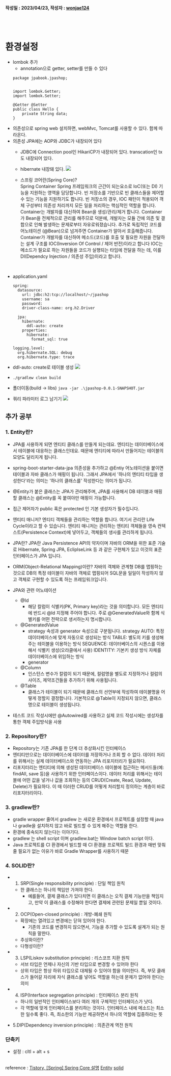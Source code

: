 #### 작성일 : 2023/04/23, 작성자 : [wonjae124](https://github.com/wonjae124)
<br/><br/>
# 환경설정
- lombok 추가
  -  annotation으로 getter, setter를 만들 수 있다
  ```
  package jpabook.jpashop;


  import lombok.Getter;
  import lombok.Setter;

  @Getter @Setter
  public class Hello {
      private String data;
  }
  ```
- 의존성으로 spring web 설치하면, webMvc, Tomcat를 사용할 수 있다. 함께 따라온다.
- 의존성 JPA에는 AOP와 JDBC가 내장되어 있다
  - JDBC에 Connection pool인 HikariCP가 내장되어 있다. transcation인 tx도 내장되어 있다.
  - hibernate 내장돼 있다.
    <img src="https://github.com/wonjae124/Java/blob/main/image/img.png">
   
   - 스프링 코어란(Spring Core)?  
      Spring Container
      Spring 프레임워크의 근간이 되는요소로 IoC(또는 DI) 기능을 지원하는 영역을 담당합니다.
      빈 저장소를 기반으로 빈 클래스들을 제어할 수 있는 기능을 지원하기도 합니다.
      빈 저장소의 경우, IOC 패턴이 적용되어 객체 구성부터 의존성 처리까지 모든 일을 처리하는 핵심적인 역할을 합니다. 
      Container는 개발자를 대신하여 Bean을 생성/관리/제거 합니다.
      Container가 Bean을 전체적으로 관리를 해주므로 덕분에, 개발자는 모듈 간에 의존 및 결합으로 인해 발생하는 문제로부터 자유로워졌습니다.
      추가로 독립적인 코드를 어노테이션 (@Bean)으로 넘겨주면 Container가 알아서 호출해줍니다.
      Container가 개발자를 대신하여 메소드(코드)를 호출 및 필요한 자원을 전달하는 설계 구조를
      IOC(Inversion Of Control / 제어 반전)이라고 합니다
      IOC는 메소드가 필요로 하는 자원들을 코드가 실행되는 타임에 전달을 하는 데, 이를 DI(Dependcy Injection / 의존성 주입)이라고 합니다.
<br/>


  - application.yaml

     ```
     spring:
       datasource:
         url: jdbc:h2:tcp://localhost/~/jpashop
         username: sa
         password:
         driver-class-name: org.h2.Driver

       jpa:
         hibernate:
           ddl-auto: create
         properties:
           hibernate:
             format_sql: true

     logging.level:
       org.hibernate.SQL: debug
       org.hibernate.type: trace

     ```
  
  - ddl-auto: create로 테이블 생성
    <img src="https://github.com/wonjae124/Java/blob/main/image/%EC%A0%9C%EB%AA%A9%20%EC%97%86%EC%9D%8C.png">
  
  - `./gradlew clean build`
  
  - 폴더이동(build -> libs) `java -jar .\jpashop-0.0.1-SNAPSHOT.jar`
  - 쿼리 파라미터 로그 남기기
    <img src="https://github.com/wonjae124/Java/blob/main/image/01.png">

## 추가 공부
### 1. Entity란?
- JPA를 사용하게 되면 엔티티 클래스를 만들게 되는데요. 엔티티는 데이터베이스에서 테이블에 대응하는 클래스인데요. 때문에 엔티티에 따라서 만들어지는 테이블의 모양도 달리지게 됩니다.
- spring-boot-starter-data-jpa 의존성을 추가하고 @Entiy 어노테이션을 붙이면 테이블과 자바 클래스가 매핑이 됩니다. 그래서 JPA에서 '하나의 엔티티 타입을 생성한다'라는 의미는 '하나의 클래스를' 작성한다는 의미가 됩니다.
- @Entity가 붙은 클래스는 JPA가 관리해주며, JPA를 사용해서 DB 테이블과 매핑할 클래스는 @Entity를 꼭 붙여야만 매핑이 가능합니다.
- 접근 제어자가 public 혹은 protected 인 기본 생성자가 필수입니다.
- 엔티티 매니저?
  엔티티 객체들을 관리하는 역할을 합니다. 여기서 관리란 Life Cycle이라고 할 수 있습니다.
엔티티 매니저는 관리하는 엔티티 객체들을 영속 컨텍스트(Persistence Context)에 넣어두고, 객체들의 생사를 관리하게 됩니다.
- JPA란?
  JPA란 Java Persistence API의 약자이며 자바의 ORM을 위한 표준 기술로 Hibernate, Spring JPA, EcliplseLink 등 과 같은 구현체가 있고 이것의 표준 인터페이스가 JPA 입니다.
- ORM(Object-Relational Mapping)이란?
  자바의 객체와 관계형 DB를 맵핑하는 것으로 DB의 특정 테이블이 자바의 객체로 맵핑되어 SQL문을 일일이 작성하지 않고 객체로 구현할 수 있도록 하는 프레임워크입니다.
- JPA와 관련 어노테이션
    - @Id
      - 해당 칼럼이 식별키(PK, Primary key)라는 것을 의미합니다.
      모든 엔티티에 반드시 @Id 지정해 주어야 합니다.
      주로 @GeneratedValue와 함께 식별키를 어떤 전략으로 생서하는지 명시합니다.
    - @GeneratedValue
      - strategy 속성과 generator 속성으로 구분됩니다.
      strategy
      AUTO: 특정 데이터베이스에 맞게 자동으로 생성되는 방식
      TABLE: 별도의 키를 생성해주는 테이블을 이용하는 방식
      SEQUENCE: 데이터베이스의 시퀀스를 이용해서 식별키 생성(오라클에서 사용)
      IDENTITY: 기본키 생성 방식 자체를 데이터베이스에 위임하는 방식
      - generator
    - @Column
      - 인스턴스 변수가 칼럼이 되기 때문에, 컬럼명을 별도로 지정하거나 컬럼의 사이즈, 제약조건들을 추가하기 위해 사용됩니다.
    - @Table
      - 클래스가 테이블이 되기 때문에 클래스의 선언부에 작성하여 테이블명을 어떻게 정할지 결정합니다. 기본적으로 @Table이 지정되지 않으면, 클래스 명으로 테이블이 생성됩니다.


 - 테스트 코드 작성시에만 @Autowired를 사용하고 실제 코드 작성시에는 생성자를 통한 객체 주입방식을 사용
  
### 2. Repository란?
- Repository는 기존 JPA를 한 단계 더 추상화시킨 인터페이스
- 엔티티만으로는 데이터베이스에 데이터를 저장하거나 조회 할 수 없다. 데이터 처리를 위해서는 실제 데이터베이스와 연동하는 JPA 리포지터리가 필요하다.
- 리포지터리는 엔티티에 의해 생성된 데이터베이스 테이블에 접근하는 메서드들(예: findAll, save 등)을 사용하기 위한 인터페이스이다. 데이터 처리를 위해서는 테이블에 어떤 값을 넣거나 값을 조회하는 등의 CRUD(Create, Read, Update, Delete)가 필요하다. 이 때 이러한 CRUD를 어떻게 처리할지 정의하는 계층이 바로 리포지터리이다.

### 3. gradlew란?
- gradle wrapper 줄여서 gradlew 는 새로운 환경에서 프로젝트를 설정할 때 java나 gradle을 설치하지 않고 바로 빌드할 수 있게 해주는 역할을 한다.
- 환경에 종속되지 않는다는 이야기다.
- gradlew 는 shell script 이며 gradlew.bat는 Window batch script 이다.
- Java 프로젝트를 CI 환경에서 빌드할 때 CI 환경을 프로젝트 빌드 환경과 매번 맞춰줄 필요가 없는 이유가 바로 Gradle Wrapper를 사용하기 때문

### 4. SOLID란?
- 1. SRP(Single responsibility principle) : 단일 책임 원칙
  - 한 클래스는 하나의 책임만 가져야 한다.
    - 예를들어, 결제 클래스가 있다치면 이 클래스는 오직 결제 기능만을 책임지고, 만약 이 클래스를 수정해야 한다면 결제에 관련된 문제일 뿐일 것이다.

- 2. OCP(Open-closed principle) : 개방-폐쇄 원칙
  - 확장에는 열려있고 변경에는 닫혀 있어야 한다.
      - 기존의 코드를 변경하지 않으면서, 기능을 추가할 수 있도록 설계가 되는 원칙을 말한다.
  - 추상화이란?
  - 다형성이란?
- 3. LSP(Liskov substitution principle) : 리스코프 치환 원칙
  - 서브 타입은 언제나 자신의 기반 타입으로 변경할 수 있어야 한다
   - 상위 타입은 항상 하위 타입으로 대체될 수 있어야 함을 의미한다. 즉, 부모 클래스가 들어갈 자리에 자식 클래스를 넣어도 역할을 하는데 문제가 없어야 한다는 의미
- 4. ISP(Interface segregation principle) : 인터페이스 분리 원칙
  - 하나의 일반적인 인터페이스보다 여러 개의 구체적인 인터페이스가 낫다.
  - 각 역할에 맞게 인터페이스를 분리하는 것이다. 인터페이스 내에 메소드는 최소한 일수록 좋다. 즉, 최소한의 기능만 제공하면서 하나의 역할에 집중하라는 뜻

  

- 5.DIP(Dependency inversion principle) : 의존관계 역전 원칙

### 단축키
  - 설정 : cltl + alt + s
<br/><br/>

reference : [Tistory, [Spring] Spring Core 설명](https://workshop-6349.tistory.com/entry/Spring-Core-Spring-Core-%EC%84%A4%EB%AA%85)
[Entity](https://velog.io/@persestitan/Spring-%EC%97%94%ED%8B%B0%ED%8B%B0-%ED%81%B4%EB%9E%98%EC%8A%A4%EB%9E%80-Entity-class)
[solid](https://dev-coco.tistory.com/142)
